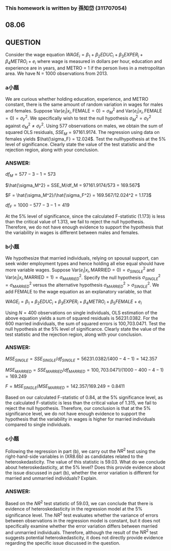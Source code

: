 ### This homework is written by 孫知岱 (311707054)
## 08.06
## QUESTION

Consider the wage equation 
$WAGE_i = \beta_1 + \beta_2 EDUC_i + \beta_3 EXPER_i + \beta_4 METRO_i + e_i$
 where wage is measured in dollars per hour, education and experience are in years, and METRO = 1
 if the person lives in a metropolitan area. We have N = 1000 observations from 2013.

### a小题
We are curious whether holding education, experience, and METRO constant, there is the same amount of random variation in wages for males and females. Suppose $\text{Var}(e_i| x_i, \text{FEMALE} = 0) = \sigma_M^2$ and $\text{Var}(e_i| x_i, \text{FEMALE} = 0) = \sigma_F^2$. We specifically wish to test the null hypothesis $\sigma_M^2=\sigma_F^2$ against $\sigma_M^2 ≠\sigma_F^2$. Using 577 observations on males, we obtain the sum of squared OLS residuals, $SSE_M = 97161.9174$. The regression using data on females yields $\hat{\sigma_F} = 12.024$. Test the nullhypothesis at the 5% level of significance. Clearly state the value of the test statistic and the rejection region, along with your conclusion.

### ANSWER:

$df_M = 577-3-1 =573$

$\hat{\sigma_M^2} = SSE_M/df_M = 97161.9174/573 = 169.567$

$F = \hat{\sigma_M^2}/\hat{\sigma_F^2} = 169.567/12.024^2 = 1.173$

$df_F = 1000-577-3-1 =419$

At the 5% level of significance, since the calculated F-statistic (1.173) is less than the critical value of 1.313, we fail to reject the null hypothesis. Therefore, we do not have enough evidence to support the hypothesis that the variability in wages is different between males and females.

### b小题
We hypothesize that married individuals, relying on spousal support, can seek wider employment types and hence holding all else equal should have more variable wages. Suppose
$\text{Var}(e_i| x_i, \text{MARRIED} = 0) = \sigma_{SINGLE}^2$ and $\text{Var}(e_i| x_i, \text{MARRIED} = 1) = \sigma_{MARRIED}^2$. Specify the null hypothesis $\sigma_{SINGLE}^2=\sigma_{MARRIED}^2$ versus the alternative hypothesis $\sigma_{MARRIED}^2>\sigma_{SINGLE} ^2$. We add FEMALE to the wage equation as an explanatory variable, so that 

$WAGE_i = \beta_1 + \beta_2 EDUC_i + \beta_3 EXPER_i + \beta_4 METRO_i +\beta_5 FEMALE+ e_i$

Using $N = 400$ observations on single individuals, OLS estimation of the above equation yields a sum of squared residuals is 56231.0382. For the 600 married individuals, the sum of squared errors is 100,703.0471. Test the null hypothesis at the 5% level of significance. Clearly state the value of the test statistic and the rejection region, along with your conclusion.

### ANSWER:

$MSE_{SINGLE} = SSE_{SINGLE} / df_{SINGLE} = 56231.0382 / (400-4-1) = 142.357$

$MSE_{MARRIED} = SSE_{MARRIED} / df_{MARRIED} = 100,703.0471 / (1000-400-4-1) = 169.249$

$F = MSE_{SINGLE}/MSE_{MARRIED} = 142.357/169.249 = 0.8411$

Based on our calculated F-statistic of 0.84, at the 5% significance level, as the calculated F-statistic is less than the critical value of 1.315, we fail to reject the null hypothesis.
Therefore, our conclusion is that at the 5% significance level, we do not have enough evidence to support the hypothesis that the variability in wages is higher for married individuals compared to single individuals.

### c小题
Following the regression in part (b), we carry out the $NR^2$ test using the right-hand-side variables in (XR8.6b) as candidates related to the heteroskedasticity. The value of this statistic is 59.03.
What do we conclude about heteroskedasticity, at the 5% level? Does this provide evidence about the issue discussed in part (b), whether the error variation is different for married and unmarried individuals? Explain.

### ANSWER:


Based on the $NR^2$ test statistic of 59.03, we can conclude that there is evidence of heteroskedasticity in the regression model at the 5% significance level.
The $NR^2$ test evaluates whether the variance of errors between observations in the regression model is constant, but it does not specifically examine whether the error variation differs between married and unmarried individuals. Therefore, although the result of the $NR^2$ test suggests potential heteroskedasticity, it does not directly provide evidence regarding the specific issue discussed in the question.
